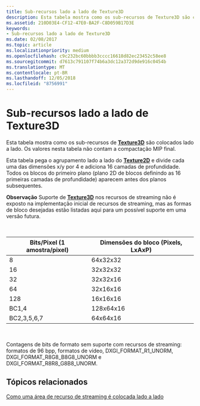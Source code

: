 ```yaml
---
title: Sub-recursos lado a lado de Texture3D
description: Esta tabela mostra como os sub-recursos de Texture3D são colocados lado a lado.
ms.assetid: 210D03E4-CF12-47E0-BA2F-C8D059B17D3E
keywords:
- Sub-recursos lado a lado de Texture3D
ms.date: 02/08/2017
ms.topic: article
ms.localizationpriority: medium
ms.openlocfilehash: c9c232bc60bbbb3cccc16618d82ec23452c58ee8
ms.sourcegitcommit: d7613c791107f74b6a3dc12a372d9de916c0454b
ms.translationtype: MT
ms.contentlocale: pt-BR
ms.lasthandoff: 12/05/2018
ms.locfileid: "8756991"
---
```

# <a name="texture3d-subresource-tiling"></a>Sub-recursos lado a lado de Texture3D


Esta tabela mostra como os sub-recursos de [**Texture3D**](https://msdn.microsoft.com/library/windows/desktop/ff471562) são colocados lado a lado. Os valores nesta tabela não contam a compactação MIP final.

Esta tabela pega o agrupamento lado a lado do [**Texture2D**](https://msdn.microsoft.com/library/windows/desktop/ff471525) e divide cada uma das dimensões x/y por 4 e adiciona 16 camadas de profundidade. Todos os blocos do primeiro plano (plano 2D de blocos definindo as 16 primeiras camadas de profundidade) aparecem antes dos planos subsequentes.

**Observação** Suporte de [**Texture3D**](https://msdn.microsoft.com/library/windows/desktop/ff471562) nos recursos de streaming não é exposto na implementação inicial de recursos de streaming, mas as formas de bloco desejadas estão listadas aqui para um possível suporte em uma versão futura.

 

| Bits/Pixel (1 amostra/pixel) | Dimensões do bloco (Pixels, LxAxP) |
|-----------------------------|---------------------------------|
| 8                           | 64x32x32                        |
| 16                          | 32x32x32                        |
| 32                          | 32x32x16                        |
| 64                          | 32x16x16                        |
| 128                         | 16x16x16                        |
| BC1,4                       | 128x64x16                       |
| BC2,3,5,6,7                 | 64x64x16                        |

 

Contagens de bits de formato sem suporte com recursos de streaming: formatos de 96 bpp, formatos de vídeo, DXGI\_FORMAT\_R1\_UNORM, DXGI\_FORMAT\_R8G8\_B8G8\_UNORM e DXGI\_FORMAT\_R8R8\_G8B8\_UNORM.

## <a name="span-idrelated-topicsspanrelated-topics"></a><span id="related-topics"></span>Tópicos relacionados


[Como uma área de recurso de streaming é colocada lado a lado](how-a-streaming-resource-s-area-is-tiled.md)

 

 




